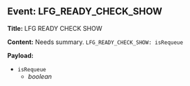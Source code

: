 ## Event: LFG_READY_CHECK_SHOW

**Title:** LFG READY CHECK SHOW

**Content:**
Needs summary.
`LFG_READY_CHECK_SHOW: isRequeue`

**Payload:**
- `isRequeue`
  - *boolean*